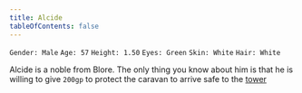```yaml
---
title: Alcide
tableOfContents: false
---
```


`Gender: Male` `Age: 57` `Height: 1.50` `Eyes: Green` `Skin: White` `Hair: White`

Alcide is a noble from Blore. The only thing you know about him is that he is willing to give `200gp` to protect the caravan to arrive safe to the [tower](/players/places/tower)
